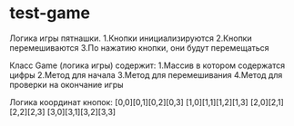 # test-game

Логика игры пятнашки.
1.Кнопки инициализируются
2.Кнопки перемешиваются
3.По нажатию кнопки, они будут перемещаться

Класс Game (логика игры) содержит:
1.Массив в котором содержатся цифры
2.Метод для начала
3.Метод для перемешивания
4.Метод для проверки на окончание игры

Логика координат кнопок:
[0,0][0,1][0,2][0,3]
[1,0][1,1][1,2][1,3]
[2,0][2,1][2,2][2,3]
[3,0][3,1][3,2][3,3]
